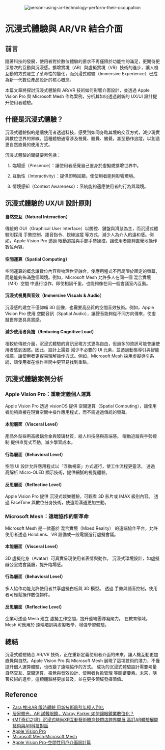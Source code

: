 <div align=center>

![person-using-ar-technology-perform-their-occupation](https://github.com/user-attachments/assets/81e3c53b-3356-43b2-8ad2-8437c89b5dca)

</div>

#  沉浸式體驗與 AR/VR 結合介面

## 前言
隨著科技的發展，使用者對於數位體驗的要求不再僅限於功能性的滿足，更期待更深層次的互動與沉浸感。擴增實境（AR）與虛擬實境（VR）技術的進步，讓人機互動的方式發生了革命性的變化，而沉浸式體驗（Immersive Experience）已成為新一代數位產品設計的核心概念。

本篇文章將探討沉浸式體驗與 AR/VR 技術如何影響介面設計，並透過 Apple Vision Pro 與 Microsoft Mesh 作為案例，分析其如何透過創新的 UX/UI 設計提升使用者體驗。

## 什麼是沉浸式體驗？
沉浸式體驗指的是讓使用者透過科技，感受到如同身臨其境的交互方式，減少現實與數位世界的界線。這種體驗通常涉及視覺、聽覺、觸覺，甚至動作追蹤，以創造更自然直覺的使用方式。

沉浸式體驗的關鍵要素包括：
1. 臨場感（Presence）：讓使用者感覺自己置身於虛擬或擴增世界中。

2. 互動性（Interactivity）：提供即時回饋，使使用者能夠影響環境。

3. 情境感知（Context Awareness）：系統能夠適應使用者的行為與環境。

## 沉浸式體驗的 UX/UI 設計原則

#### 自然交互（Natural Interaction）
傳統的 GUI（Graphical User Interface）以觸控、鍵盤與滑鼠為主，而沉浸式體驗則採用 手勢控制、語音指令、視線追蹤 等方式，減少人為介入的違和感。例如，Apple Vision Pro 透過 眼動追蹤與手部手勢操控，讓使用者能夠直覺地操作數位內容。

#### 空間運算（Spatial Computing）
空間運算的概念讓數位內容與物理世界融合，使應用程式不再局限於固定的螢幕，而是能夠佈滿整個環境。例如，Microsoft Mesh 允許多人在同一個 混合實境（MR）空間 中進行協作，即使相隔千里，也能夠像在同一個會議室內互動。

#### 沉浸式視覺與音效（Immersive Visuals & Audio）
沉浸感的建立不僅仰賴 3D 圖像，也需要高品質的空間音效技術。例如，Apple Vision Pro 使用 空間音訊（Spatial Audio），讓聲音能夠從不同方向傳來，使虛擬世界更具真實感。

#### 減少使用者負擔（Reducing Cognitive Load）
相較於傳統介面，沉浸式體驗的資訊呈現方式更為自由，但過多的資訊可能會讓使用者感到困惑。因此，設計上需要 減少不必要的 UI 元素，並透過動態導引與智能推薦，讓使用者更容易理解操作方式。例如，Microsoft Mesh 採用虛擬導引系統，讓使用者在協作空間中更容易找到重點。

## 沉浸式體驗案例分析

### Apple Vision Pro：重新定義個人運算
Apple Vision Pro 透過 visionOS 提供 空間運算（Spatial Computing），讓使用者能夠直接在現實空間中操作應用程式，而不需透過傳統的螢幕。

#### 本能層面（Visceral Level）
產品外型採用高級鋁合金與玻璃材質，給人科技感與高端感。
眼動追蹤與手勢控制 提供直覺式互動，減少學習成本。

#### 行為層面（Behavioral Level）
空間 UI 設計允許應用程式以「浮動視窗」方式運行，使工作流程更靈活。
透過 高解析 Micro-OLED 顯示技術，提供細膩的視覺體驗。

#### 反思層面（Reflective Level）
Apple Vision Pro 提供 沉浸式娛樂體驗，可觀看 3D 影片或 IMAX 級別內容。
透過 FaceTime 與數位分身技術，使遠距溝通更加生動。

### Microsoft Mesh：遠端協作的新革命
Microsoft Mesh 是一款基於 混合實境（Mixed Reality） 的遠端協作平台，允許使用者透過 HoloLens、VR 設備或一般電腦進行虛擬會議。

#### 本能層面（Visceral Level）
3D 虛擬化身（Avatar）可真實呈現使用者表情與動作。
沉浸式環境設計，如虛擬辦公室或會議廳，提升臨場感。

#### 行為層面（Behavioral Level）
多人協作功能允許使用者共享虛擬白板與 3D 模型。
透過 手勢與語音控制，使用者可輕鬆操作數位物件。

#### 反思層面（Reflective Level）
企業可透過 Mesh 建立 虛擬工作空間，提升遠端團隊凝聚力。
在教育領域，Mesh 可應用於 遠端培訓與虛擬教學，增強學習體驗。

## 總結
沉浸式體驗結合 AR/VR 技術，正在重新定義使用者介面的未來，讓人機互動更加直覺與自然。Apple Vision Pro 與 Microsoft Mesh 展現了這項技術的潛力，不僅提升個人運算體驗，也改變了遠端協作的方式。
成功的沉浸式體驗設計需要考量 自然交互、空間運算、視覺與音效設計、使用者負擔管理 等關鍵要素。未來，隨著技術的進步，這類體驗將更加普及，並在更多領域發揮價值。

## Reference
- [Zara 推出AR 限時體驗 用新技術吸引年輕人到店](https://www.ifashiontrend.com/zara-launched-ar-app/)
- [居家驗光、AR 試戴眼鏡，Warby Parker 如何讓眼鏡業數位化？](https://fc.bnext.com.tw/articles/view/1654?)
- [《MT奇幻之境》沉浸式時尚XR互動藝術概念快閃店跨界開展 高訂AR體驗展開藝術與AR科技對話](https://tomorrowsci.com/master/rourouafo/20231115_00/?utm_source=chatgpt.com)
- [Apple Vision Pro](https://www.apple.com/tw/apple-vision-pro/)
- [Microsoft Mesh:Microsoft Mesh](https://www.microsoft.com/zh-tw/microsoft-teams/microsoft-mesh)
- [Apple Vision Pro-空間性用戶介面設計篇](https://medium.com/@designcomtw/apple-vision-pro-visionos%E7%A9%BA%E9%96%93%E6%80%A7%E7%94%A8%E6%88%B6%E4%BB%8B%E9%9D%A2%E8%A8%AD%E8%A8%88%E7%AF%87-822d66e441)
